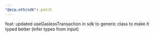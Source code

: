 ```yaml
---
"@ecp.eth/sdk": patch
---
```


feat: updated useGaslessTransaction in sdk to generic class to make it typed better (infer types from input)
